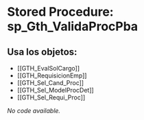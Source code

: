 # Stored Procedure: sp_Gth_ValidaProcPba

## Usa los objetos:
- [[GTH_EvalSolCargo]]
- [[GTH_RequisicionEmp]]
- [[GTH_Sel_Cand_Proc]]
- [[GTH_Sel_ModelProcDet]]
- [[GTH_Sel_Requi_Proc]]

*No code available.*
